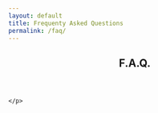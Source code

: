 ```yaml
---
layout: default
title: Frequenty Asked Questions
permalink: /faq/
---
```

<section>
    <header>
        <h1>F.A.Q.</h1>
    </header>
    <p>

    </p>
</section>